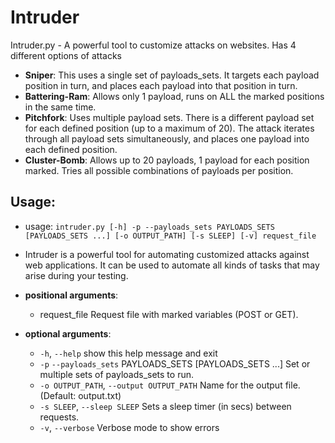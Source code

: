 # Intruder
Intruder.py - A powerful tool to customize attacks on websites. Has 4 different options of attacks
* **Sniper**: This uses a single set of payloads_sets. It targets each payload position in turn, and places each payload into that position in turn.
* **Battering-Ram**: Allows only 1 payload, runs on ALL the marked positions in the same time.
* **Pitchfork**: Uses multiple payload sets. There is a different payload set for each defined position (up to a
	maximum of 20). The attack iterates through all payload sets simultaneously, and places one payload
	into each defined position.
* **Cluster-Bomb**: Allows up to 20 payloads, 1 payload for each position marked. Tries all possible combinations of
    payloads per position.

## Usage:
* usage: `intruder.py [-h] -p --payloads_sets PAYLOADS_SETS [PAYLOADS_SETS ...] [-o OUTPUT_PATH] [-s SLEEP] [-v] request_file`

* Intruder is a powerful tool for automating customized attacks against web applications. It can be used to automate all kinds
of tasks that may arise during your testing.

* **positional arguments**:
  * request_file          Request file with marked variables (POST or GET).

* **optional arguments**:
  * `-h`, `--help`           show this help message and exit
  * `-p` `--payloads_sets` PAYLOADS_SETS [PAYLOADS_SETS ...]
                        Set or multiple sets of payloads_sets to run.
  * `-o OUTPUT_PATH`, `--output OUTPUT_PATH`
                        Name for the output file. (Default: output.txt)
  * `-s SLEEP`, `--sleep SLEEP`
                        Sets a sleep timer (in secs) between requests.
  * `-v`, `--verbose`         Verbose mode to show errors

